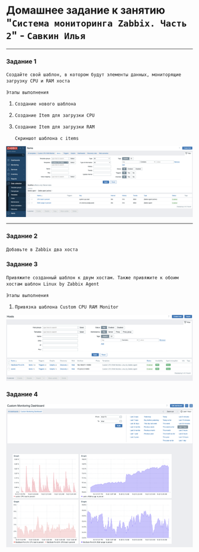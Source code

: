 # Домашнее задание к занятию "`Система мониторинга Zabbix. Часть 2`" - `Савкин Илья`

---

### Задание 1

`Создайте свой шаблон, в котором будут элементы данных, мониторящие загрузку CPU и RAM хоста`

`Этапы выполнения`

1. `Создание нового шаблона`
2. `Создание Item для загрузки CPU`
3. `Создание Item для загрузки RAM`

   `Скриншот шаблона с items`
   
![Шаблон](img/шаблон.png)

---

### Задание 2

`Добавьте в Zabbix два хоста`

### Задание 3

`Привяжите созданный шаблон к двум хостам. Также привяжите к обоим хостам шаблон Linux by Zabbix Agent`

`Этапы выполнения`

1. `Привязка шаблона Custom CPU RAM Monitor`
   
![Задание 2-3](img/хосты.png)

### Задание 4

![Задание 4](img/дашборд.png)
